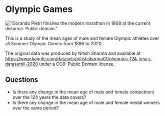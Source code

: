 # Olympic Games

!["Dorando Pietri finishes the modern marathon in 1908 at the current distance. Public domain."](https://upload.wikimedia.org/wikipedia/commons/3/31/Dorando_Pietri_1908.jpg)

This is a study of the mean ages of male and female Olympic athletes over all Summer Olympic Games from 1896 to 2020. 

The original data was produced by Nitish Sharma and available at https://www.kaggle.com/datasets/nitishsharma01/olympics-124-years-datasettill-2020 under a CC0: Public Domain license.

## Questions

- Is there any change in the mean age of male and female competitors over the 124 years the data covers?
- Is there any change in the mean age of male and female medal winners over the same period?


